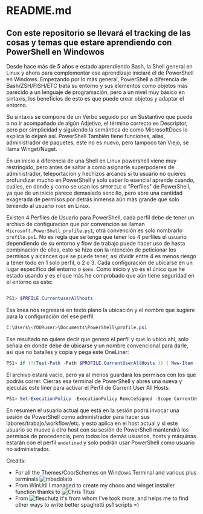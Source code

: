 # README.md

## Con este repositorio se llevará el tracking de las cosas y temas que estare aprendiendo con PowerShell en Windowos

Desde hace más de 5 años e estado aprendiendo Bash, la Shell general en Linux y ahora para complementar ese aprendizaje iniciaré el de PowerShell en Windows. Empezando por lo más general, PowerShell a diferencia de Bash/ZSH/FISH/ETC trata  su entorno y sus elementos como objetos más parecido a un lenguaje de programación, pero a un nivel muy básico en sintaxis, los beneficios de esto es que puede crear objetos y adaptar el entorno.

Su sintaxis se compone de un Verbo seguido por un Sustantivo que puede o no ir acompañado de algún Adjetivo, el término correcto es Descriptor, pero por simplicidad y siguiendo la semántica de como MicrosoftDocs lo explica lo dejaré así. PowerShell También tiene funciones, alias, administrador de paquetes, este no es nuevo, pero tampoco tan Viejo, se llama Winget/Nuget.

En un inicio a diferencia de una Shell en Linux powershell viene muy restringido, pero antes de saltar a como asignarle superpoderes de administrador, teleportacion y hechizos arcanos si tu usuario no quieres profundizar mucho en PowerShell y solo saber lo esencial aprende cuando, cuáles, en donde y como se usan los `$PROFILE` o "Perfiles" de PowerShell, ya que de un inicio parece demasiado sencillo, pero abre una cantidad exagerada de permisos por detrás inmensa aún más grande que solo teniendo al usuario `root` en Linux.

Existen 4 Perfiles de Usuario para PowerShell, cada perfil debe de tener un archivo de configuracion que por convención se llaman `Microsoft.PowerShell_profile.ps1`, otra convención es solo nombrarlo `profile.ps1`. No es regla que se tenga que tener los 4 perfiles el usuario dependiendo de su entorno y flow de trabajo puede hacer uso de hasta combinación de ellos, esto se hizo con la intención de peticionar los permisos y alcances que se puede tener, así dividir entre 4 es menos riesgo a tener todo en 1 solo perfil, o 2 o 3. Cada configuración de ubicarse en un lugar específico del entorno o `$env`. Como inicio y yo es el único que he estado usando y es el que más he comprobado que aún tiene seguridad en el entorno es este:

```powershell

PS1> $PRFILE.CurrentuserAllhosts
```

Esa línea nos regresará en texto plano la ubicación y el nombre que sugiere para la configuración del ese perfil:

```powershell
C:\Users\<YOURuser>\Documents\PowerShell\profile.ps1
```

Ese resultado no quiere decir que genero el perfil y que lo ubico ahí, solo señala en donde debe de ubicarse y un nombre convencional para darle, así que no batalles y copia y pega este OneLiner:

``` powershell
PS1> if (!(Test-Path -Path $PROFILE.CurrentUserAllHosts )) { New-Item -ItemType File -Path $PROFILE.CurrentUserAllHosts -Force }
```

El archivo estará vacío, pero ya al menos guardará los permisos con los que podrás correr. Cierras esa terminal de PowerShell y abres una nueva y ejecutas este liner para activar el Perfil de Current User All Hosts:

``` powershell
PS1> Set-ExecutionPolicy -ExecutionPolicy RemoteSigned -Scope CurrentUser
```

En resumen el usuario actual que está en la sesión podrá invocar una sesión de PowerShell como administrador para hacer sus labores/trabajo/workflow/etc. y esto aplica en el host actual y si este usuario se mueve a otro host con su sesión de PowerShell mantendrá los permisos de procedencia, pero todos los demás usuarios, hosts y máquinas estarán con el perfil `undefined` y solo podrán usar PowerShell como usuario no administrador.

Credits:

* For all the Themes/CoorSchemes on Windows Terminal and various plus terminals ![mbadolato](https://github.com/mbadolato/iTerm2-Color-Schemes)
* From WinUtil I managed to create my choco and winget installer function thanks to ![Chris Titus](https://github.com/ChrisTitusTech/winutil)
* From ![fleschutz](https://github.com/fleschutz/PowerShell) it's from whom I've took more, and helps me to find
other ways to write better spaghetti ps1 scripts =)
